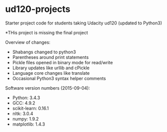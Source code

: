 ud120-projects
==============

Starter project code for students taking Udacity ud120 (updated to Python3)

*THis project is missing the final project

Overview of changes:

* Shabangs changed to python3
* Parentheses around print statements
* Pickle files opened in binary mode for read/write
* Library updates like urllib and cPickle
* Language core changes like translate
* Occasional Python3 syntax helper comments

Software version numbers (2015-09-04):

* Python: 3.4.3
* GCC: 4.9.2
* scikit-learn: 0.16.1
* nltk: 3.0.4
* numpy: 1.9.2
* matplotlib: 1.4.3

